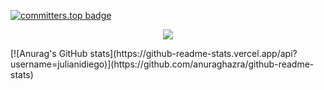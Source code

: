 
<!--- 
Julianidiego/Julianidiego is a ✨ special ✨ repository because its `README.md` (this file) appears on your GitHub profile.
You can click the Preview link to take a look at your changes.
--->
[![committers.top badge](https://user-badge.committers.top/argentina/Julianidiego.svg)](https://user-badge.committers.top/argentina/Julianidiego)

<p align="center">
  <a href="https://skillicons.dev">
    <img src="https://skillicons.dev/icons?i=git,py,flask,c,mysql" />
  </a>
</p>
[![Anurag's GitHub stats](https://github-readme-stats.vercel.app/api?username=julianidiego)](https://github.com/anuraghazra/github-readme-stats)
